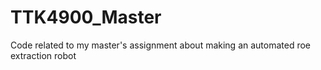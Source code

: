 # TTK4900_Master
Code related to my master's assignment about making an automated roe extraction robot
